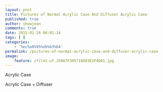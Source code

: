```yaml
---
layout: post
title: Pictures of Normal Acrylic Case And Diffuser Acrylic Case
published: true
author: showjean
comments: true
date: 2015-01-26 06:01:14
tags: [ ]
categories:
    - '%ec%a0%95%eb%b3%b4'
permalink: /pictures-of-normal-acrylic-case-and-diffuser-acrylic-case
image:
    feature: cfile1.uf.250A7F395716D83E2F4D01.jpg
---
```

Acrylic Case




  





  





  






  






  









  






  















  Acrylic Case + Diffuser






  






  






  






  






  






  






  






  






  






  









